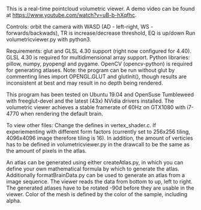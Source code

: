 This is a real-time pointcloud volumetric viewer. A demo video can be found at https://www.youtube.com/watch?v=uB-b-hXqfhc.

Controls: orbit the camera with WASD (AD - left-right, WS - forwards/backwads), TR is increase/decrease threshold, EQ is up/down
Run volumetricviewer.py with python3.

Requirements: glut and GLSL 4.30 support (right now configured for 4.40). GLSL 4.30 is required for multidimensional array support. Python libraries: pillow, numpy, pyopengl and pygame. OpenCV (opencv-python) is required for generating atlases.
Note: the program can be run without glut by commenting lines import OPENGL.GLUT and glutInit(), though results are inconsistent at best and may result in no depth being rendered. 

This program has been tested on Ubuntu 19.04 and OpenSuse Tumbleweed with freeglut-devel and the latest (43x) NVidia drivers installed. The volumetric viewer achieves a stable framerate of 60Hz on GTX1080 with i7-4770 when rendering the default brain.

To view other files:
Change the defines in vertex_shader.c. If experiementing with different form factors (currently set to 256x256 tiling, 4096x4096 image therefore tiling is 16). In addition, the amount of verticies has to be defined in volumetricviewer.py in the drawcall to be the same as the amount of pixels in the atlas.

An atlas can be generated using either createAtlas.py, in which you can define your own mathematical formula by which to generate the atlas. Additionally formatBrainData.py can be used to generate an atlas from a image sequence. The viewer reads the data from bottom to up, left to right. The generated atlases have to be rotated -90d before they are usable in the viewer.
Color of the mesh is defined by the color of the sample, including alpha.
